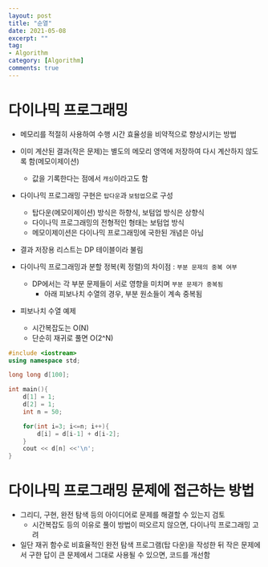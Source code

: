 ```yaml
---
layout: post
title: "순열"
date: 2021-05-08
excerpt: ""
tag:
- Algorithm
category: [Algorithm]
comments: true
---
```


# 다이나믹 프로그래밍

- 메모리를 적절히 사용하여 수행 시간 효율성을 비약적으로 향상시키는 방법
- 이미 계산된 결과(작은 문제)는 별도의 메모리 영역에 저장하여 다시 계산하지 않도록 함(메모이제이션)
    - 값을 기록한다는 점에서 `캐싱`이라고도 함
- 다이나믹 프로그래밍 구현은 `탑다운`과 `보텀업`으로 구성
    - 탑다운(메모이제이션) 방식은 하향식, 보텀업 방식은 상향식
    - 다이나믹 프로그래밍의 전형적인 형태는 보텀업 방식
    - 메모이제이션은 다이나믹 프로그래밍에 국한된 개념은 아님
- 결과 저장용 리스트는 DP 테이블이라 불림
- 다이나믹 프로그래밍과 분할 정복(퀵 정렬)의 차이점 : `부분 문제의 중복 여부`
    - DP에서는 각 부분 문제들이 서로 영향을 미치며 `부분 문제가 중복됨`
        - 아래 피보나치 수열의 경우, 부분 원소들이 계속 중복됨

- 피보나치 수열 예제
    - 시간복잡도는 O(N)
    - 단순히 재귀로 풀면 O(2^N)

```c++
#include <iostream>
using namespace std;

long long d[100];

int main(){
    d[1] = 1;
    d[2] = 1;
    int n = 50;

    for(int i=3; i<=n; i++){
        d[i] = d[i-1] + d[i-2];
    }
    cout << d[n] <<'\n'; 
}
```


# 다이나믹 프로그래밍 문제에 접근하는 방법

- 그리디, 구현, 완전 탐색 등의 아이디어로 문제를 해결할 수 있는지 검토
    - 시간복잡도 등의 이유로 풀이 방법이 떠오르지 않으면, 다이나믹 프로그래밍 고려
- 일단 재귀 함수로 비효율적인 완전 탐색 프로그램(탑 다운)을 작성한 뒤 작은 문제에서 구한 답이 큰 문제에서 그대로 사용될 수 있으면, 코드를 개선함
